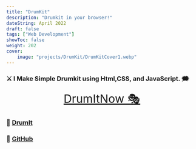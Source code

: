 ```yaml
---
title: "DrumKit"
description: "Drumkit in your browser!"
dateString: April 2022
draft: false
tags: ["Web Development"]
showToc: false
weight: 202
cover:
    image: "projects/DrumKit/DrumKitCover1.webp"
--- 
```




### ⚔ I Make Simple Drumkit using Html,CSS, and JavaScript. 🗯

<p align="center">
  <a style="font-size:30px"  href="https://awaismustafa.com/DrumKit" target="_blank">
                                                                        DrumItNow 🎭</a>

</p>





### 🔗 [DrumIt](https://awaismustafa.com/DrumKit)
### 🔗 [GitHub](https://github.com/awwais/DrumKit)
